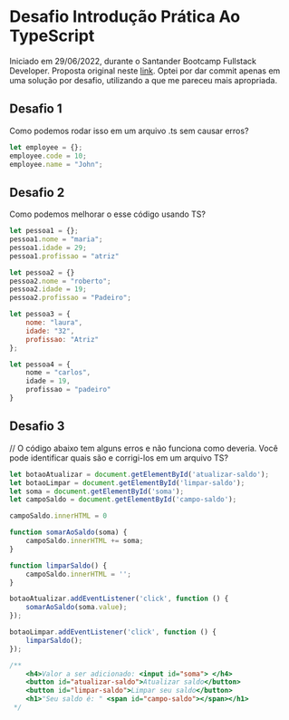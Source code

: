 # Desafio Introdução Prática Ao TypeScript

Iniciado em 29/06/2022, durante o Santander Bootcamp Fullstack Developer. Proposta original neste [link](https://github.com/lira1705/mentoria-typescript/tree/main/src/desafios).
Optei por dar commit apenas em uma solução por desafio, utilizando a que me pareceu mais apropriada.

## Desafio 1
 Como podemos rodar isso em um arquivo .ts sem causar erros? 

```javascript
let employee = {};
employee.code = 10;
employee.name = "John";
```

## Desafio 2
Como podemos melhorar o esse código usando TS? 

```javascript
let pessoa1 = {};
pessoa1.nome = "maria";
pessoa1.idade = 29;
pessoa1.profissao = "atriz"

let pessoa2 = {}
pessoa2.nome = "roberto";
pessoa2.idade = 19;
pessoa2.profissao = "Padeiro";

let pessoa3 = {
    nome: "laura",
    idade: "32",
    profissao: "Atriz"
};

let pessoa4 = {
    nome = "carlos",
    idade = 19,
    profissao = "padeiro"
}
```

## Desafio 3
// O código abaixo tem alguns erros e não funciona como deveria. Você pode identificar quais são e corrigi-los em um arquivo TS?

```javascript
let botaoAtualizar = document.getElementById('atualizar-saldo');
let botaoLimpar = document.getElementById('limpar-saldo');
let soma = document.getElementById('soma');
let campoSaldo = document.getElementById('campo-saldo');

campoSaldo.innerHTML = 0

function somarAoSaldo(soma) {
    campoSaldo.innerHTML += soma;
}

function limparSaldo() {
    campoSaldo.innerHTML = '';
}

botaoAtualizar.addEventListener('click', function () {
    somarAoSaldo(soma.value);
});

botaoLimpar.addEventListener('click', function () {
    limparSaldo();
});

/**
    <h4>Valor a ser adicionado: <input id="soma"> </h4>
    <button id="atualizar-saldo">Atualizar saldo</button>
    <button id="limpar-saldo">Limpar seu saldo</button>
    <h1>"Seu saldo é: " <span id="campo-saldo"></span></h1>
 */
 ```